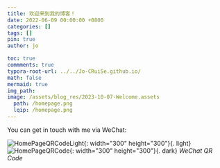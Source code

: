 ```yaml
---
title: 欢迎来到我的博客！
date: 2022-06-09 00:00:00 +0800
categories: []
tags: []     
pin: true
author: jo

toc: true
commments: true
typora-root-url: ../../Jo-CRuiSe.github.io/
math: false
mermaid: true
img_path: 
image: /assets/blog_res/2023-10-07-Welcome.assets
  path: /homepage.png
  lqip: /homepage.png
---
```


You can get in touch with me via WeChat:

![HomePageQRCodeLight](/HomePageQRCodeLight.PNG){: width="300" height="300"}{. light}
![HomePageQRCode](/HomePageQRCodeDark.png){: width="300" height="300"}{. dark}
_WeChat QR Code_



